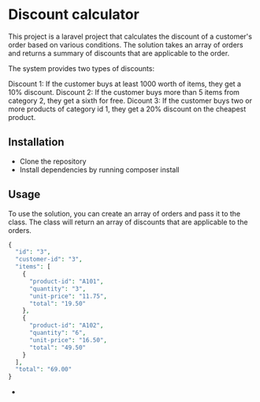 # Discount calculator
This project is a laravel project that calculates the discount of a customer's order based on various conditions. The solution takes an array of orders and returns a summary of discounts that are applicable to the order. 

The system provides two types of discounts:

Discount 1: If the customer buys at least 1000 worth of items, they get a 10% discount.
Discount 2: If the customer buys more than 5 items from category 2, they get a sixth for free.
Dicount 3: If the customer buys two or more products of category id 1, they get a 20% discount on the cheapest product.

## Installation
- Clone the repository
- Install dependencies by running composer install

## Usage
To use the solution, you can create an array of orders and pass it to the  class. The class will return an array of discounts that are applicable to the orders.

```php  
{
  "id": "3",
  "customer-id": "3",
  "items": [
    {
      "product-id": "A101",
      "quantity": "3",
      "unit-price": "11.75",
      "total": "19.50"
    },
    {
      "product-id": "A102",
      "quantity": "6",
      "unit-price": "16.50",
      "total": "49.50"
    }
  ],
  "total": "69.00"
}
```
- 
